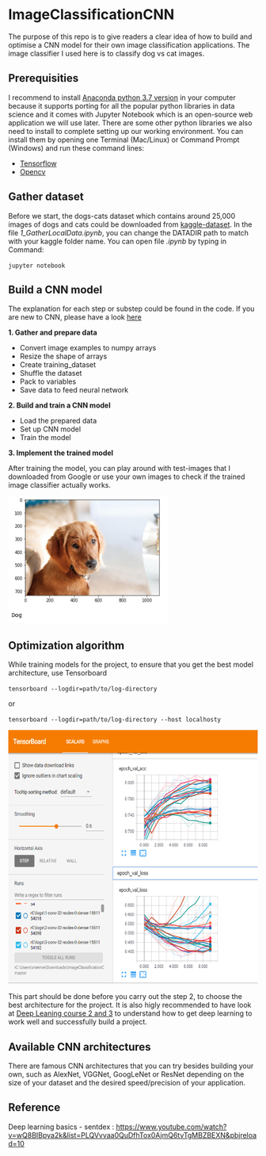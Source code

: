 # ImageClassificationCNN
The purpose of this repo is to give readers a clear idea of how to build and optimise a CNN model for their own image classification applications.
The image classifier I used here is to classify dog vs cat images.

## Prerequisities
I recommend to install [Anaconda python 3.7 version](https://www.anaconda.com/distribution/) in your computer because it supports porting for all the popular python libraries in data science and it comes with Jupyter Notebook which is an open-source web application  we will use later. There are some other python libraries we also need to install to complete setting up our working environment. 
You can install them by opening one Terminal (Mac/Linux) or Command Prompt (Windows) and run these command lines:
  - [Tensorflow](https://anaconda.org/conda-forge/tensorflow)
  - [Opencv](https://anaconda.org/conda-forge/opencv)
  

## Gather dataset
Before we start, the dogs-cats dataset which contains around 25,000 images of dogs and cats could be downloaded from [kaggle-dataset](https://www.kaggle.com/c/dogs-vs-cats-redux-kernels-edition/data). In the file *1_GatherLocalData.ipynb*, you can change the DATADIR path to match with your kaggle folder name.
You can open file *.ipynb* by typing in Command: 

`jupyter notebook` 

## Build a CNN model
The explanation for each step or substep could be found in the code. If you are new to CNN, please have a look [here](http://cs231n.github.io/)

**1. Gather and prepare data**
  - Convert image examples to numpy arrays
  - Resize the shape of arrays
  - Create training_dataset
  - Shuffle the dataset
  - Pack to variables 
  - Save data to feed neural network
  
**2. Build and train a CNN model**
  - Load the prepared data
  - Set up CNN model
  - Train the model

  
**3. Implement the trained model**

After training the model, you can play around with test-images that I downloaded from Google or use your own images to check if the trained image classifier actually works.

<img src="https://github.com/Khai8388/ImageClassificationCNN/blob/master/images/example_result.png" height="256" width="324">


## Optimization algorithm
While training models for the project, to ensure that you get the best model architecture, use Tensorboard
  
  `tensorboard --logdir=path/to/log-directory`
  
  
  or
  
  `tensorboard --logdir=path/to/log-directory --host localhosty`
  
  <img src="https://github.com/Khai8388/ImageClassificationCNN/blob/master/images/Tensorboard.PNG"  height="512" width="612">
  
This part should be done before you carry out the step 2, to choose the best architecture for the project. It is also higly recommended to have look at [Deep Leaning course 2 and 3](https://www.coursera.org/learn/deep-neural-network/home/welcome) to understand how to get deep learning to work well and successfully build a project.

## Available CNN architectures
There are famous CNN architectures that you can try besides building your own, such as AlexNet, VGGNet, GoogLeNet or ResNet depending on the size of your dataset and the desired speed/precision of your application.

## Reference
Deep learning basics - sentdex : https://www.youtube.com/watch?v=wQ8BIBpya2k&list=PLQVvvaa0QuDfhTox0AjmQ6tvTgMBZBEXN&pbjreload=10
